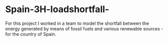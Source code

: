 # Spain-3H-loadshortfall-
For this project I worked in a team  to model the shortfall between the energy generated by means of fossil fuels and various renewable sources - for the country of Spain.
